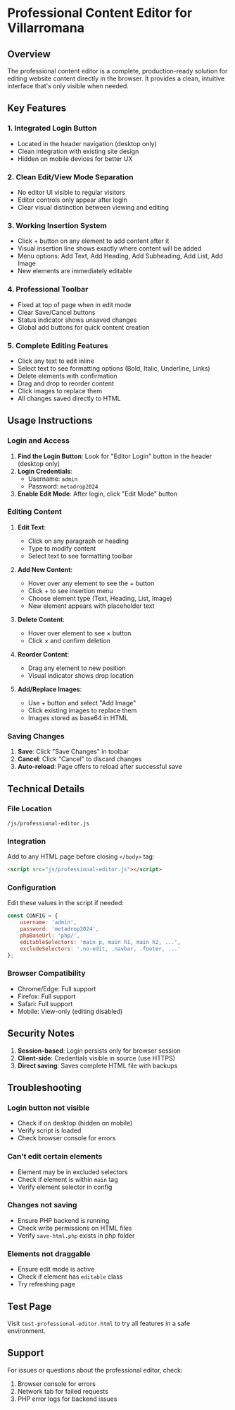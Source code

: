 # Professional Content Editor for Villarromana

## Overview

The professional content editor is a complete, production-ready solution for editing website content directly in the browser. It provides a clean, intuitive interface that's only visible when needed.

## Key Features

### 1. **Integrated Login Button**
- Located in the header navigation (desktop only)
- Clean integration with existing site design
- Hidden on mobile devices for better UX

### 2. **Clean Edit/View Mode Separation**
- No editor UI visible to regular visitors
- Editor controls only appear after login
- Clear visual distinction between viewing and editing

### 3. **Working Insertion System**
- Click + button on any element to add content after it
- Visual insertion line shows exactly where content will be added
- Menu options: Add Text, Add Heading, Add Subheading, Add List, Add Image
- New elements are immediately editable

### 4. **Professional Toolbar**
- Fixed at top of page when in edit mode
- Clear Save/Cancel buttons
- Status indicator shows unsaved changes
- Global add buttons for quick content creation

### 5. **Complete Editing Features**
- Click any text to edit inline
- Select text to see formatting options (Bold, Italic, Underline, Links)
- Delete elements with confirmation
- Drag and drop to reorder content
- Click images to replace them
- All changes saved directly to HTML

## Usage Instructions

### Login and Access

1. **Find the Login Button**: Look for "Editor Login" button in the header (desktop only)
2. **Login Credentials**:
   - Username: `admin`
   - Password: `metadrop2024`
3. **Enable Edit Mode**: After login, click "Edit Mode" button

### Editing Content

1. **Edit Text**: 
   - Click on any paragraph or heading
   - Type to modify content
   - Select text to see formatting toolbar

2. **Add New Content**:
   - Hover over any element to see the + button
   - Click + to see insertion menu
   - Choose element type (Text, Heading, List, Image)
   - New element appears with placeholder text

3. **Delete Content**:
   - Hover over element to see × button
   - Click × and confirm deletion

4. **Reorder Content**:
   - Drag any element to new position
   - Visual indicator shows drop location

5. **Add/Replace Images**:
   - Use + button and select "Add Image"
   - Click existing images to replace them
   - Images stored as base64 in HTML

### Saving Changes

1. **Save**: Click "Save Changes" in toolbar
2. **Cancel**: Click "Cancel" to discard changes
3. **Auto-reload**: Page offers to reload after successful save

## Technical Details

### File Location
```
/js/professional-editor.js
```

### Integration
Add to any HTML page before closing `</body>` tag:
```html
<script src="js/professional-editor.js"></script>
```

### Configuration
Edit these values in the script if needed:
```javascript
const CONFIG = {
    username: 'admin',
    password: 'metadrop2024',
    phpBaseUrl: 'php/',
    editableSelectors: 'main p, main h1, main h2, ...',
    excludeSelectors: '.no-edit, .navbar, .footer, ...'
};
```

### Browser Compatibility
- Chrome/Edge: Full support
- Firefox: Full support
- Safari: Full support
- Mobile: View-only (editing disabled)

## Security Notes

1. **Session-based**: Login persists only for browser session
2. **Client-side**: Credentials visible in source (use HTTPS)
3. **Direct saving**: Saves complete HTML file with backups

## Troubleshooting

### Login button not visible
- Check if on desktop (hidden on mobile)
- Verify script is loaded
- Check browser console for errors

### Can't edit certain elements
- Element may be in excluded selectors
- Check if element is within `main` tag
- Verify element selector in config

### Changes not saving
- Ensure PHP backend is running
- Check write permissions on HTML files
- Verify `save-html.php` exists in php folder

### Elements not draggable
- Ensure edit mode is active
- Check if element has `editable` class
- Try refreshing page

## Test Page

Visit `test-professional-editor.html` to try all features in a safe environment.

## Support

For issues or questions about the professional editor, check:
1. Browser console for errors
2. Network tab for failed requests
3. PHP error logs for backend issues
